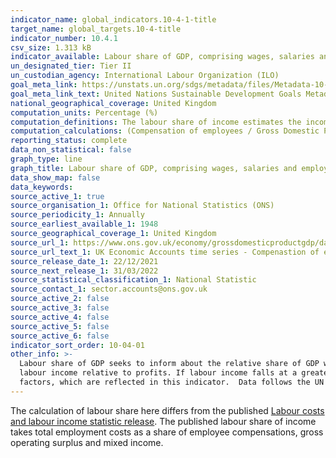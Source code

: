 ```yaml
---
indicator_name: global_indicators.10-4-1-title
target_name: global_targets.10-4-title
indicator_number: 10.4.1
csv_size: 1.313 kB
indicator_available: Labour share of GDP, comprising wages, salaries and employers social contributions
un_designated_tier: Tier II
un_custodian_agency: International Labour Organization (ILO)
goal_meta_link: https://unstats.un.org/sdgs/metadata/files/Metadata-10-04-01.pdf
goal_meta_link_text: United Nations Sustainable Development Goals Metadata (PDF 190 KB)
national_geographical_coverage: United Kingdom
computation_units: Percentage (%)
computation_definitions: The labour share of income estimates the income received by labour in the generation of value added, which includes the compensation of employees.
computation_calculations: (Compensation of employees / Gross Domestic Product at market prices) * 100
reporting_status: complete
data_non_statistical: false
graph_type: line
graph_title: Labour share of GDP, comprising wages, salaries and employers social contributions
data_show_map: false
data_keywords:
source_active_1: true
source_organisation_1: Office for National Statistics (ONS)
source_periodicity_1: Annually
source_earliest_available_1: 1948
source_geographical_coverage_1: United Kingdom
source_url_1: https://www.ons.gov.uk/economy/grossdomesticproductgdp/datasets/unitedkingdomeconomicaccounts
source_url_text_1: UK Economic Accounts time series - Compenastion of employees as % of Gross Domestic Product 
source_release_date_1: 22/12/2021
source_next_release_1: 31/03/2022
source_statistical_classification_1: National Statistic
source_contact_1: sector.accounts@ons.gov.uk
source_active_2: false
source_active_3: false
source_active_4: false
source_active_5: false
source_active_6: false
indicator_sort_order: 10-04-01
other_info: >-
  Labour share of GDP seeks to inform about the relative share of GDP which accrues to workers as compared to the share which accrues to capital in each reference period.  In periods of economic recession this figure provides an indication of the extent to which falling output reduces
  labour income relative to profits. If labour income falls at a greater rate than profits the labour income share will be expected to fall. Increased production and GDP often lead to improved living standards, depending on the distribution of real income and public policy among other
  factors, which are reflected in this indicator.  Data follows the UN specification for this indicator. This indicator has been identified in collaboration with topic experts.
---
```

The calculation of labour share here differs from the published [Labour costs and labour income statistic release](https://www.ons.gov.uk/economy/economicoutputandproductivity/productivitymeasures/bulletins/labourcostsandlabourincomeuk/2021). The published labour share of income takes total employment costs as a share of employee compensations, gross operating surplus and mixed income.